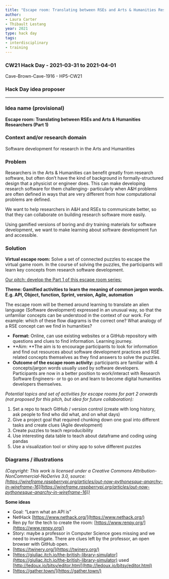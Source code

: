 ```yaml
---
title: "Escape room: Translating between RSEs and Arts & Humanities Researchers"
author:
- Laura Carter
- Thibault Lestang
year: 2021
type: hack day
tags:
- interdisciplinary
- training
---
```


### CW21 Hack Day - 2021-03-31 to 2021-04-01

Cave-Brown-Cave-1916 - HP5-CW21


### **Hack Day idea proposer**

---


### **Idea name (provisional)**

**Escape room: Translating between RSEs and Arts & Humanities Researchers (Part 1)**


### **Context and/or research domain**


Software development for research in the Arts and Humanities 


### **Problem**


Researchers in the Arts & Humanities can benefit greatly from research software, but often don’t have the kind of background in formally-structured design that a physicist or engineer does. This can make developing research software for them challenging- particularly when A&H problems are often defined in ways that are very different from how computational problems are defined.

We want to help researchers in A&H and RSEs to communicate better, so that they can collaborate on building research software more easily. 

Using gamified versions of boring and dry training materials for software development, we want to make learning about software development fun and accessible.


### **Solution**


**Virtual escape room:** Solve a set of connected puzzles to escape the virtual game room. In the course of solving the puzzles, the participants will learn key concepts from research software development.

<span style="text-decoration:underline;">Our pitch: develop the Part 1 of this escape room series:</span>

**Theme: Gamified activities to learn the meaning of common jargon words. E.g. API, Object, function, Sprint, version, Agile, automation**

The escape room will be themed around learning to translate an alien language (Software development) expressed in an unusual way, so that the unfamiliar concepts can be understood in the context of our work. For example: which of these flow diagrams is the correct one? What analogy of a RSE concept can we find in humanities?

*   **Format:** Online, can use existing websites or a GitHub repository with questions and clues to find information. Learning journey.
*   **Aim: **The aim is to encourage participants to look for information and find out resources about software development practices and RSE related concepts themselves as they find answers to solve the puzzles.
*   **Outcome of the escape room activity:** participants are familiar with 4 concepts/jargon words usually used by software developers. Participants are now in a better position to work/interact with Research Software Engineers- or to go on and learn to become digital humanities developers themselves.

_Potential topics and set of activities for escape rooms for part 2 onwards (not proposed for this pitch, but idea for future collaboration):_

1. Set a repo to teach GitHub / version control (create with long history, ask people to find who did what, and on what days)
2. Give a project goal that required chunking down one goal into different tasks and create clues (Agile development)
3. Create puzzles to teach reproducibility
4. Use interesting data table to teach about dataframe and coding using pandas
5. Use a visualization tool or shiny app to solve different puzzles


### **Diagrams / illustrations**




_(Copyright: This work is licensed under a Creative Commons Attribution-NonCommercial-NoDerivs 3.0, source: [https://wireframe.raspberrypi.org/articles/out-now-pythonesque-anarchy-in-wireframe-16](https://wireframe.raspberrypi.org/articles/out-now-pythonesque-anarchy-in-wireframe-16))_

**Some ideas**



*   Goal: “Learn what an API is”
*   NetHack [https://www.nethack.org/](https://www.nethack.org/)
*   Ren py for the tech to create the room: [https://www.renpy.org/](https://www.renpy.org/)
*   Story: maybe a professor in Computer Science goes missing and we need to investigate. There are clues left by the professor, an open browser with GitHub open. 
*   [https://twinery.org/](https://twinery.org/)
*   [https://giuliac.itch.io/the-british-library-simulator](https://giuliac.itch.io/the-british-library-simulator)  used [http://ledoux.io/bitsy/editor.html](http://ledoux.io/bitsy/editor.html) 
*   [https://gather.town/](https://gather.town/)


